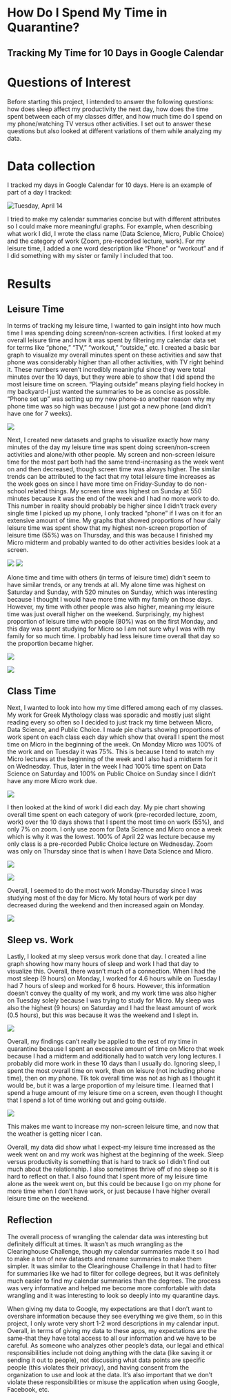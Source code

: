 How Do I Spend My Time in Quarantine?
=====================================

Tracking My Time for 10 Days in Google Calendar
-----------------------------------------------

Questions of Interest
=====================

Before starting this project, I intended to answer the following
questions: how does sleep affect my productivity the next day, how does
the time spent between each of my classes differ, and how much time do I
spend on my phone/watching TV versus other activities. I set out to
answer these questions but also looked at different variations of them
while analyzing my data.

Data collection
===============

I tracked my days in Google Calendar for 10 days. Here is an example of
part of a day I tracked:

![Tuesday, April 14](./img/12.png)

I tried to make my calendar summaries concise but with different
attributes so I could make more meaningful graphs. For example, when
describing what work I did, I wrote the class name (Data Science, Micro,
Public Choice) and the category of work (Zoom, pre-recorded lecture,
work). For my leisure time, I added a one word description like “Phone”
or “workout” and if I did something with my sister or family I included
that too.

Results
=======

Leisure Time
------------

In terms of tracking my leisure time, I wanted to gain insight into how
much time I was spending doing screen/non-screen activities. I first
looked at my overall leisure time and how it was spent by filtering my
calendar data set for terms like “phone,” “TV,” “workout,” “outside,”
etc. I created a basic bar graph to visualize my overall minutes spent
on these activities and saw that phone was considerably higher than all
other activities, with TV right behind it. These numbers weren’t
incredibly meaningful since they were total minutes over the 10 days,
but they were able to show that I did spend the most leisure time on
screen. “Playing outside” means playing field hockey in my backyard-I
just wanted the summaries to be as concise as possible. “Phone set up”
was setting up my new phone-so another reason why my phone time was so
high was because I just got a new phone (and didn’t have one for 7
weeks).

![](./img/1.png)

Next, I created new datasets and graphs to visualize exactly how many
minutes of the day my leisure time was spent doing screen/non-screen
activities and alone/with other people. My screen and non-screen leisure
time for the most part both had the same trend-increasing as the week
went on and then decreased, though screen time was always higher. The
similar trends can be attributed to the fact that my total leisure time
increases as the week goes on since I have more time on Friday-Sunday to
do non-school related things. My screen time was highest on Sunday at
550 minutes because it was the end of the week and I had no more work to
do. This number in reality should probably be higher since I didn’t
track every single time I picked up my phone, I only tracked “phone” if
I was on it for an extensive amount of time. My graphs that showed
proportions of how daily leisure time was spent show that my highest
non-screen proportion of leisure time (55%) was on Thursday, and this
was because I finished my Micro midterm and probably wanted to do other
activities besides look at a screen.

![](./img/2.png) ![](./img/5.png)

Alone time and time with others (in terms of leisure time) didn’t seem
to have similar trends, or any trends at all. My alone time was highest
on Saturday and Sunday, with 520 minutes on Sunday, which was
interesting because I thought I would have more time with my family on
those days. However, my time with other people was also higher, meaning
my leisure time was just overall higher on the weekend. Surprisingly, my
highest proportion of leisure time with people (80%) was on the first
Monday, and this day was spent studying for Micro so I am not sure why I
was with my family for so much time. I probably had less leisure time
overall that day so the proportion became higher.

![](./img/3.png)

![](./img/4.png)

Class Time
----------

Next, I wanted to look into how my time differed among each of my
classes. My work for Greek Mythology class was sporadic and mostly just
slight reading every so often so I decided to just track my time between
Micro, Data Science, and Public Choice. I made pie charts showing
proportions of work spent on each class each day which show that overall
I spent the most time on Micro in the beginning of the week. On Monday
Micro was 100% of the work and on Tuesday it was 75%. This is because I
tend to watch my Micro lectures at the beginning of the week and I also
had a midterm for it on Wednesday. Thus, later in the week I had 100%
time spent on Data Science on Saturday and 100% on Public Choice on
Sunday since I didn’t have any more Micro work due.

![](./img/6.png)

I then looked at the kind of work I did each day. My pie chart showing
overall time spent on each category of work (pre-recorded lecture, zoom,
work) over the 10 days shows that I spent the most time on work (55%),
and only 7% on zoom. I only use zoom for Data Science and Micro once a
week which is why it was the lowest. 100% of April 22 was lecture
because my only class is a pre-recorded Public Choice lecture on
Wednesday. Zoom was only on Thursday since that is when I have Data
Science and Micro.

![](./img/7.png)

![](./img/8.png)

Overall, I seemed to do the most work Monday-Thursday since I was
studying most of the day for Micro. My total hours of work per day
decreased during the weekend and then increased again on Monday.

![](./img/11.png)

Sleep vs. Work
--------------

Lastly, I looked at my sleep versus work done that day. I created a line
graph showing how many hours of sleep and work I had that day to
visualize this. Overall, there wasn’t much of a connection. When I had
the most sleep (9 hours) on Monday, I worked for 4.6 hours while on
Tuesday I had 7 hours of sleep and worked for 6 hours. However, this
information doesn’t convey the quality of my work, and my work time was
also higher on Tuesday solely because I was trying to study for Micro.
My sleep was also the highest (9 hours) on Saturday and I had the least
amount of work (0.5 hours), but this was because it was the weekend and
I slept in.

![](./img/9.png)

Overall, my findings can’t really be applied to the rest of my time in
quarantine because I spent an excessive amount of time on Micro that
week because I had a midterm and additionally had to watch very long
lectures. I probably did more work in these 10 days than I usually do.
Ignoring sleep, I spent the most overall time on work, then on leisure
(not including phone time), then on my phone. Tik tok overall time was
not as high as I thought it would be, but it was a large proportion of
my leisure time. I learned that I spend a huge amount of my leisure time
on a screen, even though I thought that I spend a lot of time working
out and going outside.

![](./img/10.png)

This makes me want to increase my non-screen leisure time, and now that
the weather is getting nicer I can.

Overall, my data did show what I expect-my leisure time increased as the
week went on and my work was highest at the beginning of the week. Sleep
versus productivity is something that is hard to track so I didn’t find
out much about the relationship. I also sometimes thrive off of no sleep
so it is hard to reflect on that. I also found that I spent more of my
leisure time alone as the week went on, but this could be because I go
on my phone for more time when I don’t have work, or just because I have
higher overall leisure time on the weekend.

Reflection
----------

The overall process of wrangling the calendar data was interesting but
definitely difficult at times. It wasn’t as much wrangling as the
Clearinghouse Challenge, though my calendar summaries made it so I had
to make a ton of new datasets and rename summaries to make them simpler.
It was similar to the Clearinghouse Challenge in that I had to filter
for summaries like we had to filter for college degrees, but it was
definitely much easier to find my calendar summaries than the degrees.
The process was very informative and helped me become more comfortable
with data wrangling and it was interesting to look so deeply into my
quarantine days.

When giving my data to Google, my expectations are that I don’t want to
overshare information because they see everything we give them, so in
this project, I only wrote very short 1-2 word descriptions in my
calendar input. Overall, in terms of giving my data to these apps, my
expectations are the same-that they have total access to all our
information and we have to be careful. As someone who analyzes other
people’s data, our legal and ethical responsibilities include not doing
anything with the data (like saving it or sending it out to people), not
discussing what data points are specific people (this violates their
privacy), and having consent from the organization to use and look at
the data. It’s also important that we don’t violate these
responsibilities or misuse the application when using Google, Facebook,
etc.
